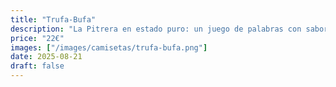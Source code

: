 ```yaml
---
title: "Trufa-Bufa"
description: "La Pitrera en estado puro: un juego de palabras con sabor intenso."
price: "22€"
images: ["/images/camisetas/trufa-bufa.png"]
date: 2025-08-21
draft: false
---
```


